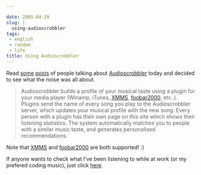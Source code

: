 ```yaml
---

date: 2005-04-29
slug: |
  using-audioscrobbler
tags:
 - english
 - random
 - life
title: Using Audioscrobbler
---
```


Read
[some](http://kitenet.net/~joey/blog/entry/music_stuff-2005-04-29-02-11.html)
[posts](http://triplehelix.org/blog/2005/04/28/plug-audioscrobbler/) of
people talking about [Audioscrobbler](http://www.audioscrobbler.com)
today and decided to see what the noise was all about.

> Audioscrobbler builds a profile of your musical taste using a plugin
> for your media player (Winamp, iTunes, [XMMS](http://www.xmms.org/),
> [foobar2000](http://www.foobar2000.org/), etc..). Plugins send the
> name of every song you play to the Audioscrobbler server, which
> updates your musical profile with the new song. Every person with a
> plugin has their own page on this site which shows their listening
> statistics. The system automatically matches you to people with a
> similar music taste, and generates personalised recommendations.

Note that [XMMS](http://www.xmms.org/) and
[foobar2000](http://www.foobar2000.org/) are both supported! :)

If anyone wants to check what I've been listening to while at work (or
my prefered coding music), just click
[here](http://www.audioscrobbler.com/user/OgMaciel/).
